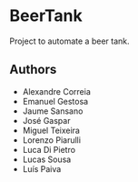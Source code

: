 # BeerTank

Project to automate a beer tank.

## Authors
- Alexandre Correia
- Emanuel Gestosa
- Jaume Sansano
- José Gaspar
- Miguel Teixeira
- Lorenzo Piarulli
- Luca Di Pietro
- Lucas Sousa
- Luís Paiva
